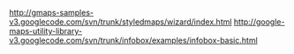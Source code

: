 http://gmaps-samples-v3.googlecode.com/svn/trunk/styledmaps/wizard/index.html
http://google-maps-utility-library-v3.googlecode.com/svn/trunk/infobox/examples/infobox-basic.html
